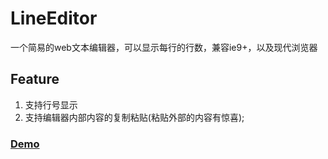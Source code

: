 # LineEditor
一个简易的web文本编辑器，可以显示每行的行数，兼容ie9+，以及现代浏览器

## Feature
1. 支持行号显示
2. 支持编辑器内部内容的复制粘贴(粘贴外部的内容有惊喜);

### [Demo](https://hlerenow.github.io/lineEditor/)
